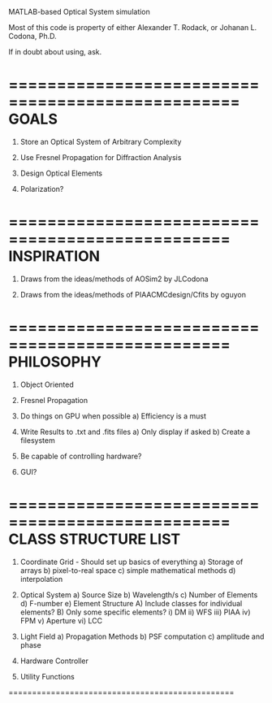 MATLAB-based Optical System simulation

Most of this code is property of either Alexander T. Rodack, or Johanan L. Codona, Ph.D.

If in doubt about using, ask.





==================================================
                    GOALS
==================================================

1) Store an Optical System of Arbitrary Complexity

2) Use Fresnel Propagation for Diffraction Analysis

3) Design Optical Elements

4) Polarization?


=================================================
                INSPIRATION
=================================================

1) Draws from the ideas/methods of AOSim2 by JLCodona

2) Draws from the ideas/methods of PIAACMCdesign/Cfits by oguyon


=================================================
                 PHILOSOPHY
=================================================

1) Object Oriented

2) Fresnel Propagation

3) Do things on GPU when possible
    a) Efficiency is a must
    
4) Write Results to .txt and .fits files
    a) Only display if asked
    b) Create a filesystem
    
5) Be capable of controlling hardware?

6) GUI?

=================================================
            CLASS STRUCTURE LIST
=================================================

1) Coordinate Grid - Should set up basics of everything
    a) Storage of arrays
    b) pixel-to-real space
    c) simple mathematical methods
    d) interpolation

2) Optical System
    a) Source Size
    b) Wavelength/s
    c) Number of Elements
    d) F-number
    e) Element Structure
        A) Include classes for individual elements?
        B) Only some specific elements?
             i)  DM
            ii)  WFS
           iii)  PIAA
            iv)  FPM
             v)  Aperture
            vi)  LCC

3) Light Field
    a) Propagation Methods
    b) PSF computation
    c) amplitude and phase

4) Hardware Controller

5) Utility Functions

================================================